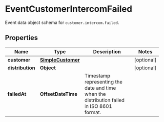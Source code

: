 

# EventCustomerIntercomFailed

Event data object schema for `customer.intercom.failed`.

## Properties

| Name | Type | Description | Notes |
|------------ | ------------- | ------------- | -------------|
|**customer** | [**SimpleCustomer**](SimpleCustomer.md) |  |  [optional] |
|**distribution** | **Object** |  |  [optional] |
|**failedAt** | **OffsetDateTime** | Timestamp representing the date and time when the distribution failed in ISO 8601 format. |  |



